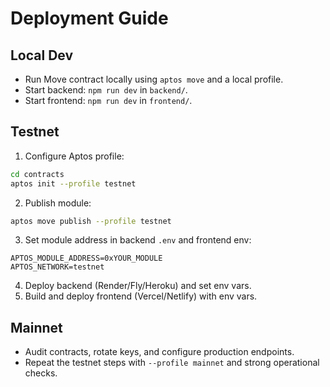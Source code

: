 # Deployment Guide

## Local Dev

- Run Move contract locally using `aptos move` and a local profile.
- Start backend: `npm run dev` in `backend/`.
- Start frontend: `npm run dev` in `frontend/`.

## Testnet

1. Configure Aptos profile:
```bash
cd contracts
aptos init --profile testnet
```
2. Publish module:
```bash
aptos move publish --profile testnet
```
3. Set module address in backend `.env` and frontend env:
```
APTOS_MODULE_ADDRESS=0xYOUR_MODULE
APTOS_NETWORK=testnet
```
4. Deploy backend (Render/Fly/Heroku) and set env vars.
5. Build and deploy frontend (Vercel/Netlify) with env vars.

## Mainnet

- Audit contracts, rotate keys, and configure production endpoints.
- Repeat the testnet steps with `--profile mainnet` and strong operational checks.


